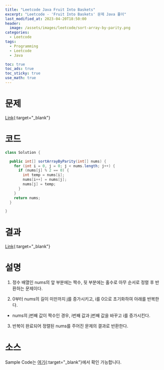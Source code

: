 ```yaml
---
title: "Leetcode Java Fruit Into Baskets"
excerpt: "Leetcode - 'Fruit Into Baskets' 문제 Java 풀이"
last_modified_at: 2023-04-20T18:50:00
header:
  image: /assets/images/leetcode/sort-array-by-parity.png
categories:
  - Leetcode
tags:
  - Programming
  - Leetcode
  - Java

toc: true
toc_ads: true
toc_sticky: true
use_math: true
---
```

# 문제
[Link](https://leetcode.com/problems/sort-array-by-parity){:target="_blank"}

# 코드
```java
class Solution {

  public int[] sortArrayByParity(int[] nums) {
    for (int i = 0, j = 0; j < nums.length; j++) {
      if (nums[j] % 2 == 0) {
        int temp = nums[i];
        nums[i++] = nums[j];
        nums[j] = temp;
      }
    }
    return nums;
  }

}
```

# 결과
[Link](https://leetcode.com/problems/sort-array-by-parity/submissions/936831244/){:target="_blank"}

# 설명
1. 정수 배열인 nums의 앞 부분에는 짝수, 뒷 부분에는 홀수로 아무 순서로 정렬 후 반환하는 문제이다.

2. 0부터 nums의 길이 미만까지 j를 증가시키고, i를 0으로 초기화하여 아래를 반복한다.
- nums의 j번째 값이 짝수인 경우, i번째 값과 j번째 값을 바꾸고 i를 증가시킨다.

3. 반복이 완료되어 정렬된 nums를 주어진 문제의 결과로 반환한다.

# 소스
Sample Code는 [여기](https://github.com/GracefulSoul/leetcode/blob/master/src/main/java/gracefulsoul/problems/SortArrayByParity.java){:target="_blank"}에서 확인 가능합니다.